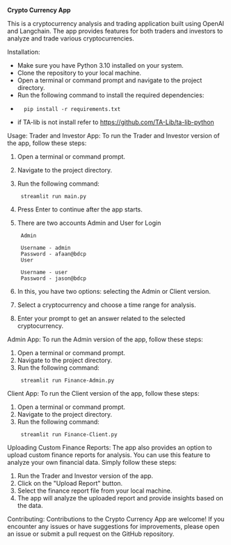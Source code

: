 **Crypto Currency App**

This is a cryptocurrency analysis and trading application built using OpenAI and Langchain. The app provides features for both traders and investors to analyze and trade various cryptocurrencies.

Installation:
- Make sure you have Python 3.10 installed on your system.
- Clone the repository to your local machine.
- Open a terminal or command prompt and navigate to the project directory.
- Run the following command to install the required dependencies:
-   ```
      pip install -r requirements.txt
    ```
- if TA-lib is not install refer to https://github.com/TA-Lib/ta-lib-python

Usage:
Trader and Investor App:
To run the Trader and Investor version of the app, follow these steps:
1. Open a terminal or command prompt.
2. Navigate to the project directory.
3. Run the following command:
   ```
    streamlit run main.py
   ```

5. Press Enter to continue after the app starts.
6. There are two accounts Admin and User for Login

        Admin

        Username - admin
        Password - afaan@bdcp
        User

        Username - user
        Password - jason@bdcp
7. In this, you have two options: selecting the Admin or Client version.
8. Select a cryptocurrency and choose a time range for analysis.
9. Enter your prompt to get an answer related to the selected cryptocurrency.

Admin App:
To run the Admin version of the app, follow these steps:
1. Open a terminal or command prompt.
2. Navigate to the project directory.
3. Run the following command:
   ```
    streamlit run Finance-Admin.py
   ```

Client App:
To run the Client version of the app, follow these steps:
1. Open a terminal or command prompt.
2. Navigate to the project directory.
3. Run the following command:
   ```
    streamlit run Finance-Client.py
   ```

Uploading Custom Finance Reports:
The app also provides an option to upload custom finance reports for analysis. You can use this feature to analyze your own financial data. Simply follow these steps:
1. Run the Trader and Investor version of the app.
2. Click on the "Upload Report" button.
3. Select the finance report file from your local machine.
4. The app will analyze the uploaded report and provide insights based on the data.

Contributing:
Contributions to the Crypto Currency App are welcome! If you encounter any issues or have suggestions for improvements, please open an issue or submit a pull request on the GitHub repository.



